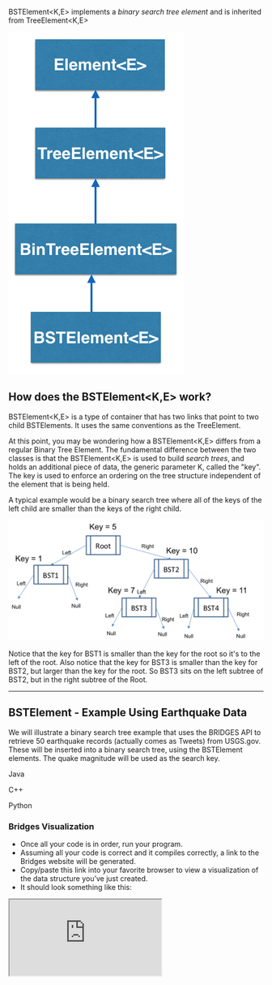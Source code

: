 BSTElement<K,E> implements a _binary search tree element_ and is inherited from TreeElement<K,E>

![](./images/bst_el.png)


## How does the BSTElement<K,E> work?

BSTElement<K,E> is a type of container that has two links that point to two child BSTElements. It uses the same conventions as the TreeElement<E>.

At this point, you may be wondering how a BSTElement<K,E> differs from a regular Binary Tree Element. The fundamental difference between the two classes is that the BSTElement<K,E> is used to build _search trees_, and holds an additional piece of data, the generic parameter K, called the "key". The key is used to enforce an ordering on the tree structure independent of the element that is being held.

A typical example would be a binary search tree where all of the keys of the left child are smaller than the keys of the right child.

![](./BSTElement.png)

Notice that the key for BST1 is smaller than the key for the root so it's to the left of the root. Also notice that the key for BST3 is smaller than the key for BST2, but larger than the key for the root. So BST3 sits on the left subtree of BST2, but in the right subtree of the Root.

- - -

## BSTElement - Example Using Earthquake Data

We will illustrate a binary search tree example that uses the BRIDGES API to retrieve 50 earthquake records (actually comes as Tweets) from USGS.gov. These will be inserted into a binary search tree, using the BSTElement elements. The quake magnitude will be used as the search key.

Java

C++

Python

### Bridges Visualization

-   Once all your code is in order, run your program.
-   Assuming all your code is correct and it compiles correctly, a link to the Bridges website will be generated.
-   Copy/paste this link into your favorite browser to view a visualization of the data structure you’ve just created.
-   It should look something like this:

<iframe src="https://bridges-cs.herokuapp.com/assignments/110/bridges_public">

Well done! You’ve just created your Bridges Binary Search Tree project!

w3IncludeHTML(); document.querySelector("\*.tabs > \*").click();